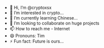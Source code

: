 - 👋 Hi, I’m @cryptoxsx
- 👀 I’m interested in crypto...
- 🌱 I’m currently learning Chinese...
- 💞️ I’m looking to collaborate on huge projects
- 📫 How to reach me - Internet
- 😄 Pronouns: Tim
- ⚡ Fun fact: Future is ours...

<!---
cryptoxsx/cryptoxsx is a ✨ special ✨ repository because its `README.md` (this file) appears on your GitHub profile.
You can click the Preview link to take a look at your changes.
--->
